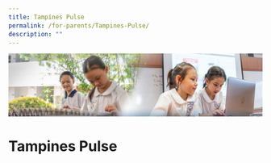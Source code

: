 ```yaml
---
title: Tampines Pulse
permalink: /for-parents/Tampines-Pulse/
description: ""
---
```

![](/images/ForParents.jpg)


Tampines Pulse
==============